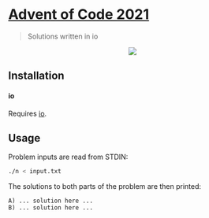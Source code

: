 # [Advent of Code 2021](https://adventofcode.com/2021)
> Solutions written in io

<p align="center">
    <a href="./io"><img src="https://img.shields.io/badge/io-12%2F25-yellowgreen"></a>
</p>


## Installation

#### io
Requires [io](https://iolanguage.org/).

## Usage

Problem inputs are read from STDIN:

```sh
./n < input.txt
```

The solutions to both parts of the problem are then printed:

```
A) ... solution here ...
B) ... solution here ...
```

